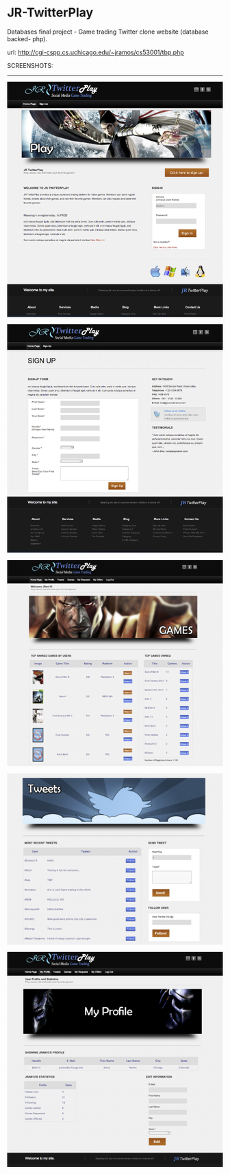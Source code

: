JR-TwitterPlay
==============

Databases final project - Game trading Twitter clone website (database backed- php).

url: http://cgi-cspp.cs.uchicago.edu/~jramos/cs53001/tbp.php

SCREENSHOTS:
____________

![Alt text](screen1.png "Screenshot 1")

![Alt text](screen2.png "Screenshot 2")

![Alt text](screen3.png "Screenshot 3")

![Alt text](screen4.png "Screenshot 4")

![Alt text](screen5.png "Screenshot 5")
